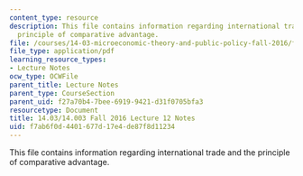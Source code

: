```yaml
---
content_type: resource
description: This file contains information regarding international trade and the
  principle of comparative advantage.
file: /courses/14-03-microeconomic-theory-and-public-policy-fall-2016/f7ab6f0d4401677d17e4de87f8d11234_MIT14_03F16_lec12.pdf
file_type: application/pdf
learning_resource_types:
- Lecture Notes
ocw_type: OCWFile
parent_title: Lecture Notes
parent_type: CourseSection
parent_uid: f27a70b4-7bee-6919-9421-d31f0705bfa3
resourcetype: Document
title: 14.03/14.003 Fall 2016 Lecture 12 Notes
uid: f7ab6f0d-4401-677d-17e4-de87f8d11234
---
```

This file contains information regarding international trade and the principle of comparative advantage.

